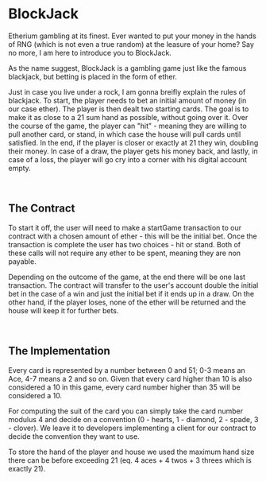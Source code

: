 # BlockJack

Etherium gambling at its finest. Ever wanted to put your money in the hands of RNG (which is not even a true random) at the leasure of your home? Say no more, I am here to introduce you to BlockJack.

As the name suggest, BlockJack is a gambling game just like the famous blackjack, but betting is placed in the form of ether.

Just in case you live under a rock, I am gonna breifly explain the rules of blackjack. To start, the player needs to bet an initial amount of money (in our case ether). The player is then dealt two starting cards. The goal is to make it as close to a 21 sum hand as possible, without going over it. Over the course of the game, the player can "hit" - meaning they are willing to pull another card, or stand, in which case the house will pull cards until satisfied. In the end, if the player is closer or exactly at 21 they win, doubling their money. In case of a draw, the player gets his money back, and lastly, in case of a loss, the player will go cry into a corner with his digital account empty.

<br>

## The Contract

To start it off, the user will need to make a startGame transaction to our contract with a chosen amount of ether - this will be the initial bet. Once the transaction is complete the user has two choices - hit or stand. Both of these calls will not require any ether to be spent, meaning they are non payable.

Depending on the outcome of the game, at the end there will be one last transaction. The contract will transfer to the user's account double the initial bet in the case of a win and just the initial bet if it ends up in a draw. On the other hand, if the player loses, none of the ether will be returned and the house will keep it for further bets.

<br>

## The Implementation

Every card is represented by a number between 0 and 51; 0-3 means an Ace, 4-7 means a 2 and so on. Given that every card higher than 10 is also considered a 10 in this game, every card number higher than 35 will be considered a 10.

For computing the suit of the card you can simply take the card number modulus 4 and decide on a convention (0 - hearts, 1 - diamond, 2 - spade, 3 - clover). We leave it to developers implementing a client for our contract to decide the convention they want to use.

To store the hand of the player and house we used the maximum hand size there can be before exceeding 21 (eq. 4 aces + 4 twos + 3 threes which is exactly 21).
